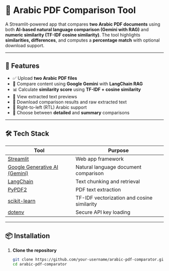 # 📄 Arabic PDF Comparison Tool

A Streamlit-powered app that compares **two Arabic PDF documents** using both **AI-based natural language comparison (Gemini with RAG)** and **numeric similarity (TF-IDF cosine similarity)**. The tool highlights **similarities, differences**, and computes a **percentage match** with optional download support.

---

## 🚀 Features

- ✅ Upload **two Arabic PDF files**
- 🧠 Compare content using **Google Gemini** with **LangChain RAG**
- 📊 Calculate **similarity score** using **TF-IDF + cosine similarity**
- 📄 View extracted text previews
- 🧾 Download comparison results and raw extracted text
- 🎨 Right-to-left (RTL) Arabic support
- 🔁 Choose between **detailed** and **summary** comparisons

---

## 🛠️ Tech Stack

| Tool | Purpose |
|------|---------|
| [Streamlit](https://streamlit.io/) | Web app framework |
| [Google Generative AI (Gemini)](https://ai.google.dev/) | Natural language document comparison |
| [LangChain](https://www.langchain.com/) | Text chunking and retrieval |
| [PyPDF2](https://pypi.org/project/PyPDF2/) | PDF text extraction |
| [scikit-learn](https://scikit-learn.org/) | TF-IDF vectorization and cosine similarity |
| [dotenv](https://pypi.org/project/python-dotenv/) | Secure API key loading |

---

## 📦 Installation

1. **Clone the repository**
   ```bash
   git clone https://github.com/your-username/arabic-pdf-comparator.git
   cd arabic-pdf-comparator

